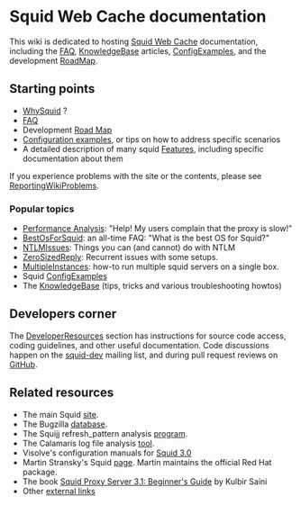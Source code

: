 # Squid Web Cache documentation

This wiki is dedicated to hosting [Squid Web Cache](http://www.squid-cache.org/) documentation,
including the [FAQ](/SquidFaq), [KnowledgeBase](/KnowledgeBase) articles,
[ConfigExamples](/ConfigExamples), and the development [RoadMap](/RoadMap).


## Starting points

  - [WhySquid](/WhySquid) ?
  - [FAQ](/SquidFaq)
  - Development [Road Map](/RoadMap/Squid3)
  - [Configuration examples](/ConfigExamples), or tips on how to address specific scenarios
  - A detailed description of many squid [Features](/Features), including specific documentation about them

If you experience problems with the site or the contents, please see
[ReportingWikiProblems](/ReportingWikiProblems).

### Popular topics
  - [Performance Analysis](/KnowledgeBase/PerformanceAnalysis):
    "Help\! My users complain that the proxy is slow\!"
  - [BestOsForSquid](/BestOsForSquid):
    an all-time FAQ: "What is the best OS for Squid?"
  - [NTLMIssues](/NTLMIssues):
    Things you can (and cannot) do with NTLM
  - [ZeroSizedReply](/ZeroSizedReply):
    Recurrent issues with some setups.
  - [MultipleInstances](/MultipleInstances):
    how-to run multiple squid servers on a single box.
  - Squid [ConfigExamples](/ConfigExamples)
  - The [KnowledgeBase](/KnowledgeBase)
    (tips, tricks and various troubleshooting howtos)

## Developers corner

The [DeveloperResources](/DeveloperResources)
section has instructions for source code access, coding guidelines, and
other useful documentation. Code discussions happen on the
[squid-dev](http://www.squid-cache.org/Support/mailing-lists.html#squid-dev)
mailing list, and during pull request reviews on
[GitHub](https://github.com/squid-cache/).

## Related resources
  - The main Squid [site](http://www.squid-cache.org/).
  - The Bugzilla [database](http://bugs.squid-cache.org/index.cgi).
  - The Squijj refresh\_pattern analysis [program](http://www.mnot.net/squij/).
  - The Calamaris log file analysis [tool](http://freshmeat.net/projects/calamaris/).
  - Visolve's configuration manuals for
    [Squid 3.0](http://www.visolve.com/squid/squid30/contents.php)
  - Martin Stransky's Squid [page](http://people.redhat.com/stransky/squid/).
    Martin maintains the official Red Hat package.
  - The book [Squid Proxy Server 3.1: Beginner's
    Guide](https://www.packtpub.com/squid-proxy-server-3-1-beginners-guide/book)
    by Kulbir Saini
  - Other [external links](/ExternalLinks)
